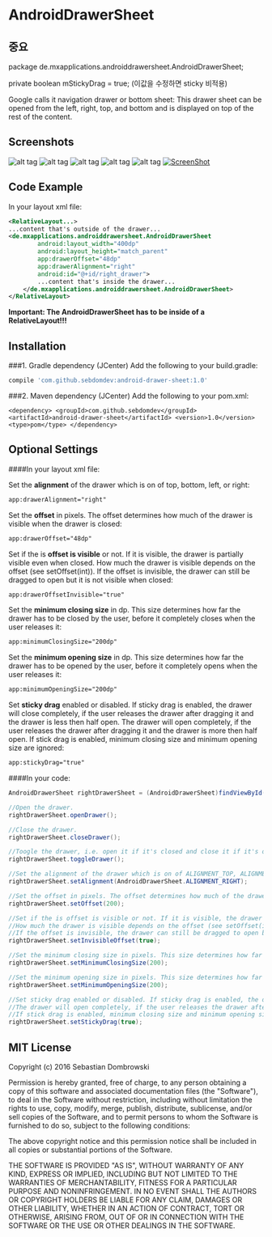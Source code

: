 # AndroidDrawerSheet

## 중요

package de.mxapplications.androiddrawersheet.AndroidDrawerSheet;

private boolean mStickyDrag = true; (이값을 수정하면 sticky 비적용)

Google calls it navigation drawer or bottom sheet: This drawer sheet can be opened from the left, right, top, and bottom and is displayed on top of the rest of the content.

## Screenshots

![alt tag](https://cloud.githubusercontent.com/assets/12089383/12999742/66264a0a-d107-11e5-8f94-14de8c301429.png)
![alt tag](https://cloud.githubusercontent.com/assets/12089383/12999744/6627d2a8-d107-11e5-9a96-4e32476e502e.png)
![alt tag](https://cloud.githubusercontent.com/assets/12089383/12999741/66210b6c-d107-11e5-987a-183d627e65bc.png)
![alt tag](https://cloud.githubusercontent.com/assets/12089383/12999743/6627aa26-d107-11e5-8608-2a80300e1650.png)
![alt tag](https://cloud.githubusercontent.com/assets/12089383/12999745/6628b560-d107-11e5-9b1d-e7f331501ef6.png)
[![ScreenShot](https://cloud.githubusercontent.com/assets/12089383/12999746/662c84e2-d107-11e5-840b-f5ba2ffc0951.png)](https://youtu.be/LT7Mb0yxv2Y)

## Code Example

In your layout xml file:
```xml
<RelativeLayout...>
...content that's outside of the drawer...
<de.mxapplications.androiddrawersheet.AndroidDrawerSheet
        android:layout_width="400dp"
        android:layout_height="match_parent"
        app:drawerOffset="48dp"
        app:drawerAlignment="right"
        android:id="@+id/right_drawer">
        ...content that's inside the drawer...
    </de.mxapplications.androiddrawersheet.AndroidDrawerSheet>
</RelativeLayout>
```
**Important: The AndroidDrawerSheet has to be inside of a RelativeLayout!!!**

## Installation

###1. Gradle dependency (JCenter)
Add the following to your build.gradle:
```gradle
compile 'com.github.sebdomdev:android-drawer-sheet:1.0'
```
###2. Maven dependency (JCenter)
Add the following to your pom.xml:
```maven
<dependency> <groupId>com.github.sebdomdev</groupId> <artifactId>android-drawer-sheet</artifactId> <version>1.0</version> <type>pom</type> </dependency>
```

## Optional Settings

####In your layout xml file:

Set the **alignment** of the drawer which is on of top, bottom, left, or right:
```xml
app:drawerAlignment="right"
```

Set the **offset** in pixels. The offset determines how much of the drawer is visible when the drawer is closed:
```xml
app:drawerOffset="48dp"
```

Set if the is **offset is visible** or not. If it is visible, the drawer is partially visible even when closed.
How much the drawer is visible depends on the offset (see setOffset(int)).
If the offset is invisible, the drawer can still be dragged to open but it is not visible when closed:
```xml
app:drawerOffsetInvisible="true"
```

Set the **minimum closing size** in dp. This size determines how far the drawer has to be closed by the user, before it completely closes when the user releases it:
```xml
app:minimumClosingSize="200dp"
```

Set the **minimum opening size** in dp. This size determines how far the drawer has to be opened by the user, before it completely opens when the user releases it:
```xml
app:minimumOpeningSize="200dp"
```

Set **sticky drag** enabled or disabled. If sticky drag is enabled, the drawer will close completely, if the user releases the drawer after dragging it and the drawer is less then half open.
The drawer will open completely, if the user releases the drawer after dragging it and the drawer is more then half open.
If stick drag is enabled, minimum closing size and minimum opening size are ignored:
```xml
app:stickyDrag="true"
```

####In your code:
```java
AndroidDrawerSheet rightDrawerSheet = (AndroidDrawerSheet)findViewById(R.id.right_drawer);

//Open the drawer.
rightDrawerSheet.openDrawer();

//Close the drawer.
rightDrawerSheet.closeDrawer();

//Toogle the drawer, i.e. open it if it's closed and close it if it's open
rightDrawerSheet.toggleDrawer();

//Set the alignment of the drawer which is on of ALIGNMENT_TOP, ALIGNMENT_LEFT, ALIGNMENT_RIGHT, or ALIGNMENT_BOTTOM.
rightDrawerSheet.setAlignment(AndroidDrawerSheet.ALIGNMENT_RIGHT);

//Set the offset in pixels. The offset determines how much of the drawer is visible when the drawer is closed.
rightDrawerSheet.setOffset(200);

//Set if the is offset is visible or not. If it is visible, the drawer is partially visible even when closed.
//How much the drawer is visible depends on the offset (see setOffset(int)).
//If the offset is invisible, the drawer can still be dragged to open but it is not visible when closed.
rightDrawerSheet.setInvisibleOffset(true);

//Set the minimum closing size in pixels. This size determines how far the drawer has to be closed by the user, before it completely closes when the user releases it.
rightDrawerSheet.setMinimumClosingSize(200);

//Set the minimum opening size in pixels. This size determines how far the drawer has to be opened by the user, before it completely opens when the user releases it.
rightDrawerSheet.setMinimumOpeningSize(200);

//Set sticky drag enabled or disabled. If sticky drag is enabled, the drawer will close completely, if the user releases the drawer after dragging it and the drawer is less then half open.
//The drawer will open completely, if the user releases the drawer after dragging it and the drawer is more then half open.
//If stick drag is enabled, minimum closing size and minimum opening size are ignored.
rightDrawerSheet.setStickyDrag(true);
 ```

## MIT License

Copyright (c) 2016 Sebastian Dombrowski

Permission is hereby granted, free of charge, to any person obtaining a copy of this software and associated documentation files (the "Software"), to deal in the Software without restriction, including without limitation the rights to use, copy, modify, merge, publish, distribute, sublicense, and/or sell copies of the Software, and to permit persons to whom the Software is furnished to do so, subject to the following conditions:

The above copyright notice and this permission notice shall be included in all copies or substantial portions of the Software.

THE SOFTWARE IS PROVIDED "AS IS", WITHOUT WARRANTY OF ANY KIND, EXPRESS OR IMPLIED, INCLUDING BUT NOT LIMITED TO THE WARRANTIES OF MERCHANTABILITY, FITNESS FOR A PARTICULAR PURPOSE AND NONINFRINGEMENT. IN NO EVENT SHALL THE AUTHORS OR COPYRIGHT HOLDERS BE LIABLE FOR ANY CLAIM, DAMAGES OR OTHER LIABILITY, WHETHER IN AN ACTION OF CONTRACT, TORT OR OTHERWISE, ARISING FROM, OUT OF OR IN CONNECTION WITH THE SOFTWARE OR THE USE OR OTHER DEALINGS IN THE SOFTWARE.
